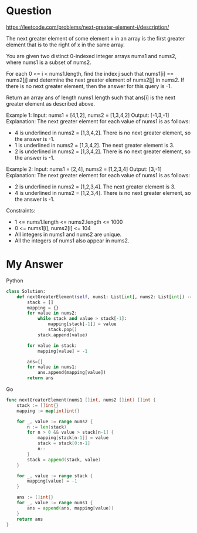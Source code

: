 Question
==========

https://leetcode.com/problems/next-greater-element-i/description/


The next greater element of some element x in an array is the first greater element that is to the right of x in the same array.

You are given two distinct 0-indexed integer arrays nums1 and nums2, where nums1 is a subset of nums2.

For each 0 <= i < nums1.length, find the index j such that nums1[i] == nums2[j] and determine the next greater element of nums2[j] in nums2. If there is no next greater element, then the answer for this query is -1.

Return an array ans of length nums1.length such that ans[i] is the next greater element as described above.

 

Example 1:
Input: nums1 = [4,1,2], nums2 = [1,3,4,2]
Output: [-1,3,-1]
Explanation: The next greater element for each value of nums1 is as follows:
- 4 is underlined in nums2 = [1,3,4,2]. There is no next greater element, so the answer is -1.
- 1 is underlined in nums2 = [1,3,4,2]. The next greater element is 3.
- 2 is underlined in nums2 = [1,3,4,2]. There is no next greater element, so the answer is -1.

Example 2:
Input: nums1 = [2,4], nums2 = [1,2,3,4]
Output: [3,-1]
Explanation: The next greater element for each value of nums1 is as follows:
- 2 is underlined in nums2 = [1,2,3,4]. The next greater element is 3.
- 4 is underlined in nums2 = [1,2,3,4]. There is no next greater element, so the answer is -1.


Constraints:

- 1 <= nums1.length <= nums2.length <= 1000
- 0 <= nums1[i], nums2[i] <= 104
- All integers in nums1 and nums2 are unique.
- All the integers of nums1 also appear in nums2.





My Answer
==========

Python

```python
class Solution:
    def nextGreaterElement(self, nums1: List[int], nums2: List[int]) -> List[int]:
        stack = []
        mapping = {}
        for value in nums2:
            while stack and value > stack[-1]:
                mapping[stack[-1]] = value
                stack.pop()
            stack.append(value)

        for value in stack:
            mapping[value] = -1

        ans=[]
        for value in nums1:
            ans.append(mapping[value])
        return ans
```

Go

```go
func nextGreaterElement(nums1 []int, nums2 []int) []int {
    stack := []int{}
    mapping := map[int]int{}

    for _, value := range nums2 {
        n := len(stack)
        for n > 0 && value > stack[n-1] {
            mapping[stack[n-1]] = value
            stack = stack[0:n-1]
            n--
        }
        stack = append(stack, value)
    }

    for _, value := range stack {
        mapping[value] = -1
    }

    ans := []int{}
    for _, value := range nums1 {
        ans = append(ans, mapping[value])
    }
    return ans
}
```
